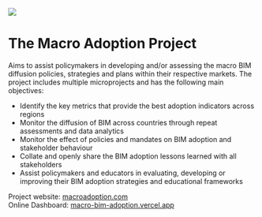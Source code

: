 <a href="https://macroadoption.com/"> <img src="https://bimexcellence.org/wp-content/uploads/macro-adoption-logo-slogan-light.png" /></a>

<h1>The Macro Adoption Project</h1>
 Aims to assist policymakers in developing and/or assessing the macro BIM diffusion policies, strategies and plans within their respective markets. The project includes multiple microprojects and has the following main objectives:
<p></p>

- Identify the key metrics that provide the best adoption indicators across regions
- Monitor the diffusion of BIM across countries through repeat assessments and data analytics
- Monitor the effect of policies and mandates on BIM adoption and stakeholder behaviour
- Collate and openly share the BIM adoption lessons learned with all stakeholders
- Assist policymakers and educators in evaluating, developing or improving their BIM adoption strategies and educational frameworks

Project website: [macroadoption.com](https://macroadoption.com/) </br>
Online Dashboard: [macro-bim-adoption.vercel.app](https://macro-bim-adoption.vercel.app/)
